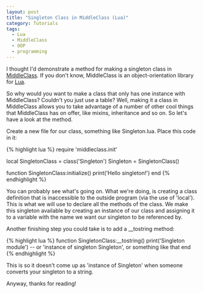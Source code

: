 ```yaml
---
layout: post
title: "Singleton Class in MiddleClass (Lua)"
category: Tutorials
tags:
  - Lua
  - MiddleClass
  - OOP
  - programming
---
```


I thought I'd demonstrate a method for making a singleton class in [MiddleClass](http://github.com/kikito/middleclass). If you don't know, MiddleClass is an object-orientation library for [Lua](http://lua.org).

So why would you want to make a class that only has one instance with MiddleClass? Couldn't you just use a table? Well, making it a class in MiddleClass allows you to take advantage of a number of other cool things that MiddleClass has on offer, like mixins, inheritance and so on. So let's have a look at the method.

Create a new file for our class, something like Singleton.lua. Place this code in it:

{% highlight lua %}
require 'middleclass.init'

local SingletonClass = class('Singleton')
Singleton = SingletonClass()

function SingletonClass:initialize()
    print('Hello singleton!')
end
{% endhighlight %}

You can probably see what's going on. What we're doing, is creating a class definition that is inaccessible to the outside program (via the use of 'local'). This is what we will use to declare all the methods of the class. We make this singleton available by creating an instance of our class and assigning it to a variable with the name we want our singleton to be referenced by.

Another finishing step you could take is to add a __tostring method:

{% highlight lua %}
function SingletonClass:__tostring()
    print('Singleton module') -- or 'instance of singleton Singleton', or something like that
end
{% endhighlight %}

This is so it doesn't come up as 'instance of Singleton' when someone converts your singleton to a string.

Anyway, thanks for reading!
